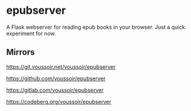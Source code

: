 epubserver
==========

A Flask webserver for reading epub books in your browser. Just a quick experiment for now.

## Mirrors

https://git.voussoir.net/voussoir/epubserver

https://github.com/voussoir/epubserver

https://gitlab.com/voussoir/epubserver

https://codeberg.org/voussoir/epubserver

